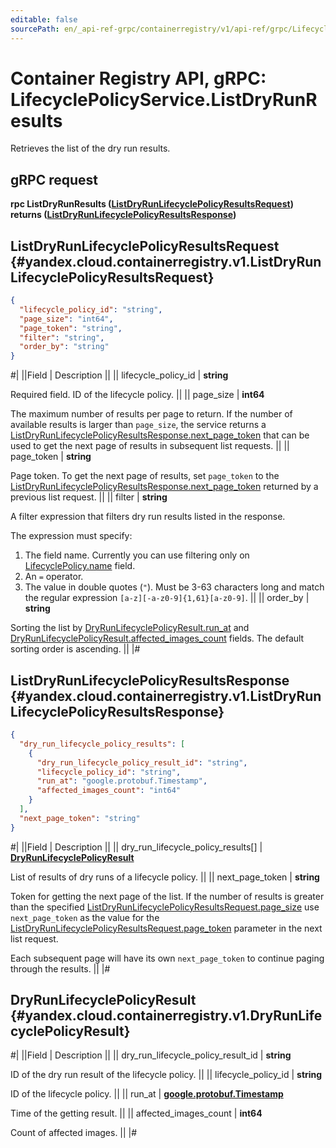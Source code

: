 ```yaml
---
editable: false
sourcePath: en/_api-ref-grpc/containerregistry/v1/api-ref/grpc/LifecyclePolicy/listDryRunResults.md
---
```


# Container Registry API, gRPC: LifecyclePolicyService.ListDryRunResults

Retrieves the list of the dry run results.

## gRPC request

**rpc ListDryRunResults ([ListDryRunLifecyclePolicyResultsRequest](#yandex.cloud.containerregistry.v1.ListDryRunLifecyclePolicyResultsRequest)) returns ([ListDryRunLifecyclePolicyResultsResponse](#yandex.cloud.containerregistry.v1.ListDryRunLifecyclePolicyResultsResponse))**

## ListDryRunLifecyclePolicyResultsRequest {#yandex.cloud.containerregistry.v1.ListDryRunLifecyclePolicyResultsRequest}

```json
{
  "lifecycle_policy_id": "string",
  "page_size": "int64",
  "page_token": "string",
  "filter": "string",
  "order_by": "string"
}
```

#|
||Field | Description ||
|| lifecycle_policy_id | **string**

Required field. ID of the lifecycle policy. ||
|| page_size | **int64**

The maximum number of results per page to return. If the number of available
results is larger than `page_size`, the service returns
a [ListDryRunLifecyclePolicyResultsResponse.next_page_token](#yandex.cloud.containerregistry.v1.ListDryRunLifecyclePolicyResultsResponse) that can be used to get
the next page of results in subsequent list requests. ||
|| page_token | **string**

Page token. To get the next page of results, set `page_token` to the
[ListDryRunLifecyclePolicyResultsResponse.next_page_token](#yandex.cloud.containerregistry.v1.ListDryRunLifecyclePolicyResultsResponse) returned by a previous list request. ||
|| filter | **string**

A filter expression that filters dry run results listed in the response.

The expression must specify:
1. The field name. Currently you can use filtering only on [LifecyclePolicy.name](/docs/container-registry/api-ref/grpc/LifecyclePolicy/get#yandex.cloud.containerregistry.v1.LifecyclePolicy) field.
2. An `=` operator.
3. The value in double quotes (`"`). Must be 3-63 characters long and match the regular expression `[a-z][-a-z0-9]{1,61}[a-z0-9]`. ||
|| order_by | **string**

Sorting the list by [DryRunLifecyclePolicyResult.run_at](#yandex.cloud.containerregistry.v1.DryRunLifecyclePolicyResult) and [DryRunLifecyclePolicyResult.affected_images_count](#yandex.cloud.containerregistry.v1.DryRunLifecyclePolicyResult) fields.
The default sorting order is ascending. ||
|#

## ListDryRunLifecyclePolicyResultsResponse {#yandex.cloud.containerregistry.v1.ListDryRunLifecyclePolicyResultsResponse}

```json
{
  "dry_run_lifecycle_policy_results": [
    {
      "dry_run_lifecycle_policy_result_id": "string",
      "lifecycle_policy_id": "string",
      "run_at": "google.protobuf.Timestamp",
      "affected_images_count": "int64"
    }
  ],
  "next_page_token": "string"
}
```

#|
||Field | Description ||
|| dry_run_lifecycle_policy_results[] | **[DryRunLifecyclePolicyResult](#yandex.cloud.containerregistry.v1.DryRunLifecyclePolicyResult)**

List of results of dry runs of a lifecycle policy. ||
|| next_page_token | **string**

Token for getting the next page of the list. If the number of results is greater than
the specified [ListDryRunLifecyclePolicyResultsRequest.page_size](#yandex.cloud.containerregistry.v1.ListDryRunLifecyclePolicyResultsRequest) use `next_page_token` as the value
for the [ListDryRunLifecyclePolicyResultsRequest.page_token](#yandex.cloud.containerregistry.v1.ListDryRunLifecyclePolicyResultsRequest) parameter in the next list request.

Each subsequent page will have its own `next_page_token` to continue paging through the results. ||
|#

## DryRunLifecyclePolicyResult {#yandex.cloud.containerregistry.v1.DryRunLifecyclePolicyResult}

#|
||Field | Description ||
|| dry_run_lifecycle_policy_result_id | **string**

ID of the dry run result of the lifecycle policy. ||
|| lifecycle_policy_id | **string**

ID of the lifecycle policy. ||
|| run_at | **[google.protobuf.Timestamp](https://developers.google.com/protocol-buffers/docs/reference/google.protobuf#timestamp)**

Time of the getting result. ||
|| affected_images_count | **int64**

Count of affected images. ||
|#